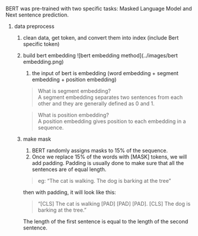 BERT was pre-trained with two specific tasks: Masked Language Model and Next sentence prediction. 
1. data preprocess
   1. clean data, get token, and convert them into index (include Bert specific token)
   2. build bert embedding 
      ![bert embedding method](../images/bert embedding.png)
      1. the input of bert is embedding (word embedding + segment embedding + position embedding)
      > What is segment embedding?   
      A segment embedding separates two sentences from each other and they are generally defined as 0 and 1. 
      
      > What is position embedding?   
      A position embedding gives position to each embedding in a sequence.

   3. make mask 
      1. BERT randomly assigns masks to 15% of the sequence.
      2. Once we replace 15% of the words with [MASK] tokens, we will add padding. Padding is usually done to make sure that all the sentences are of equal length.
      > eg:  “The cat is walking. The dog is barking at the tree”   
      
      then with padding, it will look like this: 
      
      > “[CLS] The cat is walking [PAD] [PAD] [PAD]. [CLS] The dog is barking at the tree.” 
   
      The length of the first sentence is equal to the length of the second sentence. 

